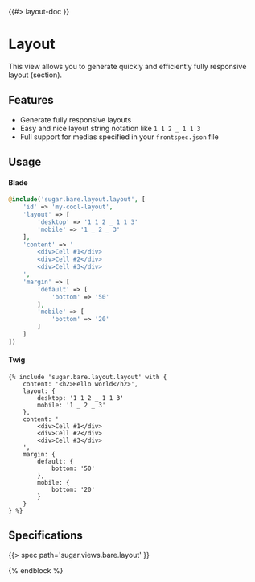 <!--
/**
 * @name            Layout
 * @namespace       specs.views.bare.layout
 * @type            Markdown
 * @platform        blade
 * @platform        twig
 * @status          stable
 * @menu            Specs / Views           /specs/sugar.views.bare.layout
 *
 * @since           2.0.0
 * @author    Olivier Bossel <olivier.bossel@gmail.com> (https://coffeekraken.io)
 */
-->

{{#> layout-doc }}

# Layout

This view allows you to generate quickly and efficiently fully responsive layout (section).

## Features

-   Generate fully responsive layouts
-   Easy and nice layout string notation like `1 1 2 _ 1 1 3`
-   Full support for medias specified in your `frontspec.json` file

## Usage

#### Blade

```php
@include('sugar.bare.layout.layout', [
    'id' => 'my-cool-layout',
    'layout' => [
        'desktop' => '1 1 2 _ 1 1 3'
        'mobile' => '1 _ 2 _ 3'
    ],
    'content' => '
        <div>Cell #1</div>
        <div>Cell #2</div>
        <div>Cell #3</div>
    ',
    'margin' => [
        'default' => [
            'bottom' => '50'
        ],
        'mobile' => [
            'bottom' => '20'
        ]
    ]
])
```

#### Twig

```twig
{% include 'sugar.bare.layout.layout' with {
    content: '<h2>Hello world</h2>',
    layout: {
        desktop: '1 1 2 _ 1 1 3'
        mobile: '1 _ 2 _ 3'
    },
    content: '
        <div>Cell #1</div>
        <div>Cell #2</div>
        <div>Cell #3</div>
    ',
    margin: {
        default: {
            bottom: '50'
        },
        mobile: {
            bottom: '20'
        }
    }
} %}
```

## Specifications

{{> spec path='sugar.views.bare.layout' }}

{% endblock %}
